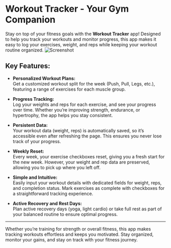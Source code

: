 # Workout Tracker - Your Gym Companion

Stay on top of your fitness goals with the **Workout Tracker** app! Designed to help you track your workouts and monitor progress, this app makes it easy to log your exercises, weight, and reps while keeping your workout routine organized.
![Screenshot](https://github.com/arnvptl/Gym-Workout-Checklist/look.png)
## Key Features:

- **Personalized Workout Plans:**  
  Get a customized workout split for the week (Push, Pull, Legs, etc.), featuring a range of exercises for each muscle group.

- **Progress Tracking:**  
  Log your weights and reps for each exercise, and see your progress over time. Whether you’re improving strength, endurance, or hypertrophy, the app helps you stay consistent.

- **Persistent Data:**  
  Your workout data (weight, reps) is automatically saved, so it’s accessible even after refreshing the page. This ensures you never lose track of your progress.

- **Weekly Reset:**  
  Every week, your exercise checkboxes reset, giving you a fresh start for the new week. However, your weight and rep data are preserved, allowing you to pick up where you left off.

- **Simple and Intuitive:**  
  Easily input your workout details with dedicated fields for weight, reps, and completion status. Mark exercises as complete with checkboxes for a straightforward tracking experience.

- **Active Recovery and Rest Days:**  
  Plan active recovery days (yoga, light cardio) or take full rest as part of your balanced routine to ensure optimal progress.

---

Whether you’re training for strength or overall fitness, this app makes tracking workouts effortless and keeps you motivated. Stay organized, monitor your gains, and stay on track with your fitness journey.
